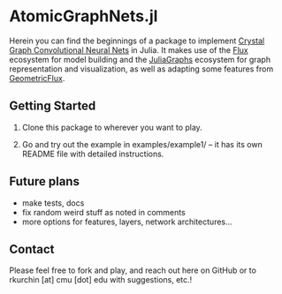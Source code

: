 # AtomicGraphNets.jl
Herein you can find the beginnings of a package to implement [Crystal Graph Convolutional Neural Nets](https://arxiv.org/abs/1710.10324) in Julia. It makes use of the [Flux](https://fluxml.ai) ecosystem for model building and the [JuliaGraphs](https://github.com/JuliaGraphs) ecosystem for graph representation and visualization, as well as adapting some features from [GeometricFlux](https://github.com/yuehhua/GeometricFlux.jl).


## Getting Started

1. Clone this package to wherever you want to play.

2. Go and try out the example in examples/example1/ – it has its own README file with detailed instructions.

## Future plans
* make tests, docs
* fix random weird stuff as noted in comments
* more options for features, layers, network architectures...

## Contact
Please feel free to fork and play, and reach out here on GitHub or to rkurchin [at] cmu [dot] edu with suggestions, etc.!
